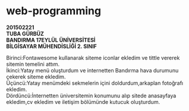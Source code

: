 # web-programming
**201502221 <br>TUBA GÜRBÜZ <br>  BANDIRMA 17EYLÜL ÜNİVERSİTESİ <br> BİLGİSAYAR MÜHENDİSLİĞİ  2. SINIF**

Birinci:Fontawesome kullanarak siteme iconlar ekledim ve tittle vererek sitemin temelini attım.<br>
İkinci:Yatay menü oluşturdum ve internetten Bandırma hava durumunu çekerek siteme ekledim.<br>
Üçüncü:Yatay menümdeki sekmelerin içini doldurdum,arkaplan fotoğrafı ekledim.<br>
Dördüncü:İnternetten üniversitemin konumunu alıp sitede anasayfaya ekledim,cv ekledim ve iletişim bölümünde kutucuk oluşturdum.
